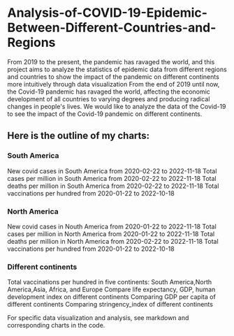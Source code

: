 # Analysis-of-COVID-19-Epidemic-Between-Different-Countries-and-Regions
From 2019 to the present, the pandemic has ravaged the world, and this project aims to analyze the statistics of epidemic data from different regions and countries to show the impact of the pandemic on different continents more intuitively through data visualization
From the end of 2019 until now, the Covid-19 pandemic has ravaged the world, affecting the economic development of all countries to varying degrees and producing radical changes in people's lives. We would like to analyze the data of the Covid-19 to see the impact of the Covid-19 pandemic on different continents.
## Here is the outline of my charts:
### South America
New covid cases in South America from 2020-02-22 to 2022-11-18
Total cases per million in South America from 2020-02-22 to 2022-11-18
Total deaths per million in South America from 2020-02-22 to 2022-11-18
Total vaccinations per hundred from 2020-01-22 to 2022-10-18
### North America
New covid cases in Nouth America from 2020-01-22 to 2022-11-18
Total cases per million in North America from 2020-01-22 to 2022-11-18
Total deaths per million in North America from 2020-02-22 to 2022-11-18
Total vaccinations per hundred from 2020-01-22 to 2022-10-18
### Different continents
Total vaccinations per hundred in five continents: South America,North America,Asia, Africa, and Europe
Compare life expectancy, GDP, human development index on different continents
Comparing GDP per capita of different continents
Comparing stringency_index of different continents

For specific data visualization and analysis, see markdown and corresponding charts in the code.
